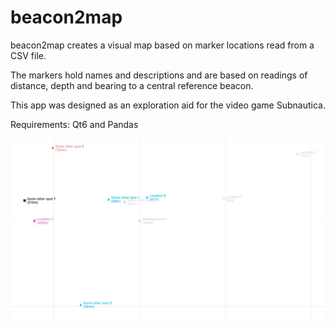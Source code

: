 # beacon2map

beacon2map creates a visual map based on marker locations read from a CSV file.

The markers hold names and descriptions and are based on readings of distance, depth and bearing to a central reference beacon.

This app was designed as an exploration aid for the video game Subnautica.

Requirements: Qt6 and Pandas

![beacon2map](https://github.com/Merkwurdichliebe/beacon2map/blob/master/img/beacon2map-screen.jpg?raw=true)


